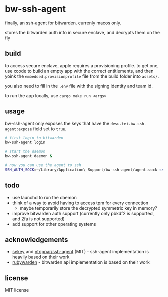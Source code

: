 # bw-ssh-agent

finally, an ssh-agent for bitwarden. currenly macos only.

stores the bitwarden auth info in secure enclave, and decrypts them on the fly

## build

to access secure enclave, apple requires a provisioning profile.
to get one, use xcode to build an empty app with the correct entitlements, and then yoink 
the `embedded.provisionprofile` file from the build folder into `assets/`.

you also need to fill in the `.env` file with the signing identity and team id.

to run the app locally, use `cargo make run <args>`

## usage

bw-ssh-agent only exposes the keys that have the `desu.tei.bw-ssh-agent:expose` field set to `true`.

```bash
# first login to bitwarden
bw-ssh-agent login

# start the daemon
bw-ssh-agent daemon &

# now you can use the agent to ssh
SSH_AUTH_SOCK=~/Library/Application\ Support/bw-ssh-agent/agent.sock ssh -F none 1.2.3.4
```

## todo

- use launchd to run the daemon
- think of a way to avoid having to access tpm for every connection 
  - maybe temporarily store the decrypted symmetric key in memory?
- improve bitwarden auth support (currently only pbkdf2 is supported, and 2fa is not supported)
- add support for other operating systems

## acknowledgements

- [sekey](https://github.com/sekey/sekey) and [ntrippar/ssh-agent](https://github.com/ntrippar/ssh-agent) (MIT) - ssh-agent implementation is heavily based on their work
- [rubywarden](https://github.com/jcs/rubywarden/blob/master/API.md) - bitwarden api implementation is based on their work

## license

MIT license